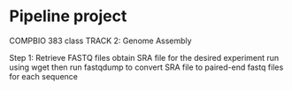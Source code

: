 # Pipeline project
COMPBIO 383 class 
TRACK 2: Genome Assembly 

Step 1: Retrieve FASTQ files
obtain SRA file for the desired experiment run using wget
then run fastqdump to convert SRA file to paired-end fastq files for each sequence
